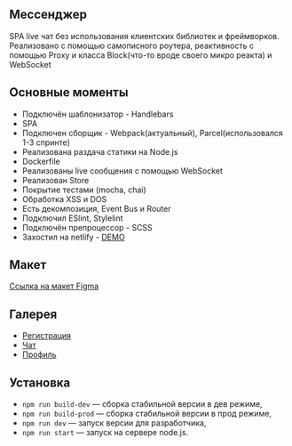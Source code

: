 ## Мессенджер

  SPA live чат без использования клиентских библиотек и фреймворков.
  Реализовано с помощью самописного роутера, реактивность с помощью Proxy и класса Block(что-то вроде своего микро реакта) и WebSocket 
  
## Основные моменты

- Подключён шаблонизатор - Handlebars
- SPA
- Подключен сборщик - Webpack(актуальный), Parcel(использовался 1-3 спринте)
- Реализована раздача статики на Node.js
- Dockerfile
- Реализованы live сообщения с помощью WebSocket
- Реализован Store
- Покрытие тестами (mocha, chai)
- Обработка XSS и DOS
- Есть декомпозиция, Event Bus и Router
- Подключил ESlint, Stylelint
- Подключён препроцессор - SCSS
- Захостил на netlify - [DEMO](https://spiffy-kheer-564f95.netlify.app/)

## Макет

[Ссылка на макет Figma](https://www.figma.com/file/24EUnEHGEDNLdOcxg7ULwV/Chat?node-id=1%3A103)

## Галерея
- [Регистрация](https://ibb.co/g6hQrzj)
- [Чат](https://ibb.co/vhHNGWR)
- [Профиль](https://ibb.co/sy63GjS)

## Установка

- `npm run build-dev` — сборка стабильной версии в дев режиме,
- `npm run build-prod` — сборка стабильной версии в прод режиме,
- `npm run dev` — запуск версии для разработчика,
- `npm run start` — запуск на сервере node.js.
